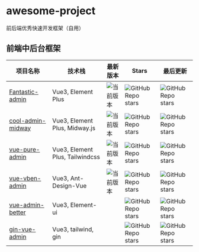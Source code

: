 # awesome-project
前后端优秀快速开发框架（自用）

## 前端中后台框架

项目名称  |   技术栈  |   最新版本   |   Stars   |   最后更新   
----  |   ----  |   ----   |   ----   |   ----   
[Fantastic-admin](https://github.com/fantastic-admin/basic#fantastic-admin)  |   Vue3, Element Plus  |  ![当前版本](https://img.shields.io/github/v/release/fantastic-admin/basic?label=%E5%BD%93%E5%89%8D%E7%89%88%E6%9C%AC&style=flat-square) |   ![GitHub Repo stars](https://img.shields.io/github/stars/fantastic-admin/basic?style=flat-square)   |   ![GitHub Repo stars](https://img.shields.io/github/last-commit/fantastic-admin/basic?style=flat-square)   
[cool-admin-midway](https://github.com/cool-team-official/cool-admin-midway)  |   Vue3, Element Plus, Midway.js  |  ![当前版本](https://img.shields.io/github/v/release/cool-team-official/cool-admin-midway?label=%E5%BD%93%E5%89%8D%E7%89%88%E6%9C%AC&style=flat-square)|   ![GitHub Repo stars](https://img.shields.io/github/stars/cool-team-official/cool-admin-midway?style=flat-square)   |   ![GitHub Repo stars](https://img.shields.io/github/last-commit/cool-team-official/cool-admin-midway?style=flat-square)   
[vue-pure-admin](https://github.com/pure-admin/vue-pure-admin)  |   Vue3, Element Plus, Tailwindcss  |  ![当前版本](https://img.shields.io/github/v/release/pure-admin/vue-pure-admin?label=%E5%BD%93%E5%89%8D%E7%89%88%E6%9C%AC&style=flat-square)|   ![GitHub Repo stars](https://img.shields.io/github/stars/pure-admin/vue-pure-admin?style=flat-square)   |   ![GitHub Repo stars](https://img.shields.io/github/last-commit/pure-admin/vue-pure-admin?style=flat-square)   
[vue-vben-admin](https://github.com/vbenjs/vue-vben-admin)  |   Vue3, Ant-Design-Vue   |  ![当前版本](https://img.shields.io/github/v/release/vbenjs/vue-vben-admin?label=%E5%BD%93%E5%89%8D%E7%89%88%E6%9C%AC&style=flat-square)|   ![GitHub Repo stars](https://img.shields.io/github/stars/vbenjs/vue-vben-admin?style=flat-square)   |   ![GitHub Repo stars](https://img.shields.io/github/last-commit/vbenjs/vue-vben-admin?style=flat-square)   
[vue-admin-better](https://github.com/chuzhixin/vue-admin-better)  |   Vue3, Element-ui   |  |   ![GitHub Repo stars](https://img.shields.io/github/stars/chuzhixin/vue-admin-better?style=flat-square)   |   ![GitHub Repo stars](https://img.shields.io/github/last-commit/chuzhixin/vue-admin-better?style=flat-square)   
[gin-vue-admin](https://github.com/flipped-aurora/gin-vue-admin)  |   Vue3, tailwind, gin   |  |   ![GitHub Repo stars](https://img.shields.io/github/stars/flipped-aurora/gin-vue-admin?style=flat-square)   |   ![GitHub Repo stars](https://img.shields.io/github/last-commit/flipped-aurora/gin-vue-admin?style=flat-square)   

